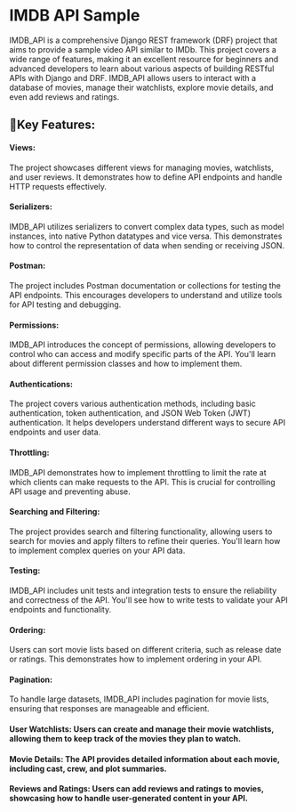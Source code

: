 # IMDB API Sample
IMDB_API is a comprehensive Django REST framework (DRF) project that aims to provide a sample video API similar to IMDb. This project covers a wide range of features, making it an excellent resource for beginners and advanced developers to learn about various aspects of building RESTful APIs with Django and DRF. IMDB_API allows users to interact with a database of movies, manage their watchlists, explore movie details, and even add reviews and ratings.

## 🔹Key Features:
#### Views: 
The project showcases different views for managing movies, watchlists, and user reviews. It demonstrates how to define API endpoints and handle HTTP requests effectively.

#### Serializers: 
IMDB_API utilizes serializers to convert complex data types, such as model instances, into native Python datatypes and vice versa. This demonstrates how to control the representation of data when sending or receiving JSON.

#### Postman: 
The project includes Postman documentation or collections for testing the API endpoints. This encourages developers to understand and utilize tools for API testing and debugging.

#### Permissions: 
IMDB_API introduces the concept of permissions, allowing developers to control who can access and modify specific parts of the API. You'll learn about different permission classes and how to implement them.

#### Authentications: 
The project covers various authentication methods, including basic authentication, token authentication, and JSON Web Token (JWT) authentication. It helps developers understand different ways to secure API endpoints and user data.

#### Throttling: 
IMDB_API demonstrates how to implement throttling to limit the rate at which clients can make requests to the API. This is crucial for controlling API usage and preventing abuse.

#### Searching and Filtering: 
The project provides search and filtering functionality, allowing users to search for movies and apply filters to refine their queries. You'll learn how to implement complex queries on your API data.

#### Testing: 
IMDB_API includes unit tests and integration tests to ensure the reliability and correctness of the API. You'll see how to write tests to validate your API endpoints and functionality.

#### Ordering: 
Users can sort movie lists based on different criteria, such as release date or ratings. This demonstrates how to implement ordering in your API.

#### Pagination: 
To handle large datasets, IMDB_API includes pagination for movie lists, ensuring that responses are manageable and efficient.

#### User Watchlists: Users can create and manage their movie watchlists, allowing them to keep track of the movies they plan to watch.

#### Movie Details: The API provides detailed information about each movie, including cast, crew, and plot summaries.

#### Reviews and Ratings: Users can add reviews and ratings to movies, showcasing how to handle user-generated content in your API.
